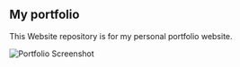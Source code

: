 ## My portfolio

This Website repository is for my personal portfolio website.



![Portfolio Screenshot](/images/screencapture-localhost-1313-2024-10-05-16_23_05.png)

[Docsy]: https://themes.gohugo.io/themes/hugo-initio/
[Hugo]: https://gohugo.io
[Netlify]: https://netlify.com


